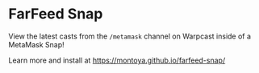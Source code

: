 # FarFeed Snap

View the latest casts from the `/metamask` channel on Warpcast inside of a 
MetaMask Snap! 

Learn more and install at https://montoya.github.io/farfeed-snap/ 
